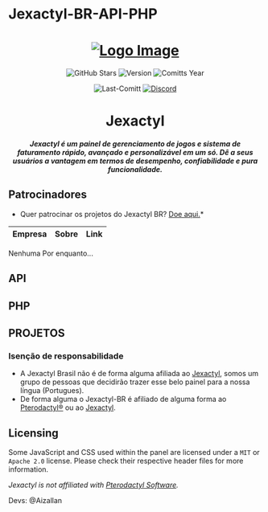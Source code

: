 # Jexactyl-BR-API-PHP
<div align="center">

# [![Logo Image](https://cdn.discordapp.com/attachments/1012411945141424218/1012430446556090468/JexactylBannerBasic.jpg)](https://nextpanel.com.br/)
![GitHub Stars](https://img.shields.io/github/stars/Next-Panel/Jexactyl-BR?colorA=302D41&colorB=f9e2af&style=for-the-badge)
![Version](https://img.shields.io/github/v/release/Next-Panel/Jexactyl-BR?colorA=302D41&colorB=f9e2af&style=for-the-badge)
![Comitts Year](https://img.shields.io/github/commit-activity/y/Next-Panel/Jexactyl-BR?colorA=302D41&colorB=f9e2af&style=for-the-badge)

![Last-Comitt](https://img.shields.io/github/last-commit/Next-Panel/Jexactyl-BR?style=for-the-badge&colorA=302D41&colorB=b4befe)
[![Discord](https://img.shields.io/discord/1053464120311173172?style=for-the-badge&colorA=302D41&colorB=b4befe)](https://discord.gg/68k7wDGjYc)

</div>

<h1 align="center">Jexactyl</h1>
<h5 align="center">
    <strong>
        Jexactyl é um painel de gerenciamento de jogos e sistema de faturamento rápido, avançado e personalizável em um só.
        Dê a seus usuários a vantagem em termos de desempenho, confiabilidade e pura funcionalidade.
    </strong>
    
## Patrocinadores
* Quer patrocinar os projetos do Jexactyl BR? [Doe aqui.](https://discord.gg/naotemainda)*

| Empresa | Sobre | Link |
| ------- | ----- | ------- |
Nenhuma Por enquanto...

## API

## PHP

## PROJETOS

### Isenção de responsabilidade
* A Jexactyl Brasil não é de forma alguma afiliada ao [Jexactyl](https://jexactyl.com), somos um grupo de pessoas que decidirão trazer esse belo painel para a nossa língua (Portugues).
* De forma alguma o Jexactyl-BR é afiliado de alguma forma ao [Pterodactyl®](https://pterdoactyl.io) ou ao [Jexactyl](https://jexactyl.com).

## Licensing
Some JavaScript and CSS used within the panel are licensed under a `MIT` or `Apache 2.0` license. Please check their
respective header files for more information.

*Jexactyl is not affiliated with [Pterodactyl Software](https://pterodactyl.io).*

Devs:
@Aizallan
